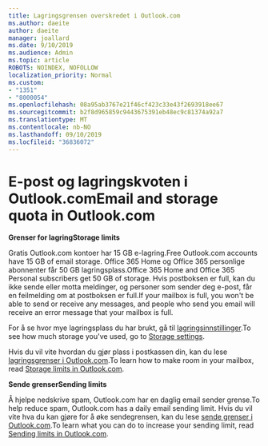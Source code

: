 ```yaml
---
title: Lagringsgrensen overskredet i Outlook.com
ms.author: daeite
author: daeite
manager: joallard
ms.date: 9/10/2019
ms.audience: Admin
ms.topic: article
ROBOTS: NOINDEX, NOFOLLOW
localization_priority: Normal
ms.custom:
- "1351"
- "8000054"
ms.openlocfilehash: 08a95ab3767e21f46cf423c33e43f2693918ee67
ms.sourcegitcommit: b2f8d965859c9443675391eb48ec9c81374a92a7
ms.translationtype: MT
ms.contentlocale: nb-NO
ms.lasthandoff: 09/10/2019
ms.locfileid: "36836072"
---
```

# <a name="email-and-storage-quota-in-outlookcom"></a><span data-ttu-id="4b5f6-102">E-post og lagringskvoten i Outlook.com</span><span class="sxs-lookup"><span data-stu-id="4b5f6-102">Email and storage quota in Outlook.com</span></span>

<span data-ttu-id="4b5f6-103">**Grenser for lagring**</span><span class="sxs-lookup"><span data-stu-id="4b5f6-103">**Storage limits**</span></span>

<span data-ttu-id="4b5f6-104">Gratis Outlook.com kontoer har 15 GB e-lagring.</span><span class="sxs-lookup"><span data-stu-id="4b5f6-104">Free Outlook.com accounts have 15 GB of email storage.</span></span> <span data-ttu-id="4b5f6-105">Office 365 Home og Office 365 personlige abonnenter får 50 GB lagringsplass.</span><span class="sxs-lookup"><span data-stu-id="4b5f6-105">Office 365 Home and Office 365 Personal subscribers get 50 GB of storage.</span></span> <span data-ttu-id="4b5f6-106">Hvis postboksen er full, kan du ikke sende eller motta meldinger, og personer som sender deg e-post, får en feilmelding om at postboksen er full.</span><span class="sxs-lookup"><span data-stu-id="4b5f6-106">If your mailbox is full, you won't be able to send or receive any messages, and people who send you email will receive an error message that your mailbox is full.</span></span>

<span data-ttu-id="4b5f6-107">For å se hvor mye lagringsplass du har brukt, gå til [lagringsinnstillinger](https://outlook.live.com/mail/options/general/storage).</span><span class="sxs-lookup"><span data-stu-id="4b5f6-107">To see how much storage you've used, go to [Storage settings](https://outlook.live.com/mail/options/general/storage).</span></span>

<span data-ttu-id="4b5f6-108">Hvis du vil vite hvordan du gjør plass i postkassen din, kan du lese [lagringsgrenser i Outlook.com](https://support.office.com/article/7ac99134-69e5-4619-ac0b-2d313bba5e9e).</span><span class="sxs-lookup"><span data-stu-id="4b5f6-108">To learn how to make room in your mailbox, read [Storage limits in Outlook.com](https://support.office.com/article/7ac99134-69e5-4619-ac0b-2d313bba5e9e).</span></span>

<span data-ttu-id="4b5f6-109">**Sende grenser**</span><span class="sxs-lookup"><span data-stu-id="4b5f6-109">**Sending limits**</span></span>

<span data-ttu-id="4b5f6-110">Å hjelpe nedskrive spam, Outlook.com har en daglig email sender grense.</span><span class="sxs-lookup"><span data-stu-id="4b5f6-110">To help reduce spam, Outlook.com has a daily email sending limit.</span></span> <span data-ttu-id="4b5f6-111">Hvis du vil vite hva du kan gjøre for å øke sendegrensen, kan du lese [sende grenser i Outlook.com](https://support.office.com/article/279ee200-594c-40f0-9ec8-bb6af7735c2e).</span><span class="sxs-lookup"><span data-stu-id="4b5f6-111">To learn what you can do to increase your sending limit, read [Sending limits in Outlook.com](https://support.office.com/article/279ee200-594c-40f0-9ec8-bb6af7735c2e).</span></span>
